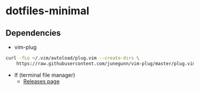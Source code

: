 # dotfiles-minimal

## Dependencies

- vim-plug

```sh
curl -fLo ~/.vim/autoload/plug.vim --create-dirs \
    https://raw.githubusercontent.com/junegunn/vim-plug/master/plug.vim
```

- lf (terminal file manager)
    - [Releases page](https://github.com/gokcehan/lf/releases)
